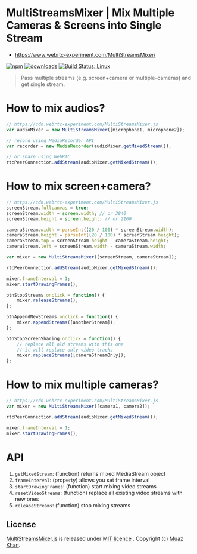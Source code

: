 # MultiStreamsMixer | Mix Multiple Cameras & Screens into Single Stream

* https://www.webrtc-experiment.com/MultiStreamsMixer/

[![npm](https://img.shields.io/npm/v/multistreamsmixer.svg)](https://npmjs.org/package/multistreamsmixer) [![downloads](https://img.shields.io/npm/dm/multistreamsmixer.svg)](https://npmjs.org/package/multistreamsmixer) [![Build Status: Linux](https://travis-ci.org/muaz-khan/MultiStreamsMixer.png?branch=master)](https://travis-ci.org/muaz-khan/MultiStreamsMixer)

> Pass multiple streams (e.g. screen+camera or multiple-cameras) and get single stream. 

# How to mix audios?

```javascript
// https://cdn.webrtc-experiment.com/MultiStreamsMixer.js
var audioMixer = new MultiStreamsMixer([microphone1, microphone2]);

// record using MediaRecorder API
var recorder = new MediaRecorder(audioMixer.getMixedStream());

// or share using WebRTC
rtcPeerConnection.addStream(audioMixer.getMixedStream());
```

# How to mix screen+camera?

```javascript
// https://cdn.webrtc-experiment.com/MultiStreamsMixer.js
screenStream.fullcanvas = true;
screenStream.width = screen.width; // or 3840
screenStream.height = screen.height; // or 2160 

cameraStream.width = parseInt((20 / 100) * screenStream.width);
cameraStream.height = parseInt((20 / 100) * screenStream.height);
cameraStream.top = screenStream.height - cameraStream.height;
cameraStream.left = screenStream.width - cameraStream.width;

var mixer = new MultiStreamsMixer([screenStream, cameraStream]);

rtcPeerConnection.addStream(audioMixer.getMixedStream());

mixer.frameInterval = 1;
mixer.startDrawingFrames();

btnStopStreams.onclick = function() {
    mixer.releaseStreams();
};

btnAppendNewStreams.onclick = function() {
    mixer.appendStreams([anotherStream]);
};

btnStopScreenSharing.onclick = function() {
    // replace all old streams with this one
    // it will replace only video tracks
    mixer.replaceStreams([cameraStreamOnly]);
};
```

# How to mix multiple cameras?

```javascript
// https://cdn.webrtc-experiment.com/MultiStreamsMixer.js
var mixer = new MultiStreamsMixer([camera1, camera2]);

rtcPeerConnection.addStream(audioMixer.getMixedStream());

mixer.frameInterval = 1;
mixer.startDrawingFrames();
```

# API

1. `getMixedStream`: (function) returns mixed MediaStream object
2. `frameInterval`: (property) allows you set frame interval
3. `startDrawingFrames`: (function) start mixing video streams
4. `resetVideoStreams`: (function) replace all existing video streams with new ones
5. `releaseStreams`: (function) stop mixing streams

## License

[MultiStreamsMixer.js](https://github.com/muaz-khan/MultiStreamsMixer) is released under [MIT licence](https://www.webrtc-experiment.com/licence/) . Copyright (c) [Muaz Khan](http://www.MuazKhan.com).
